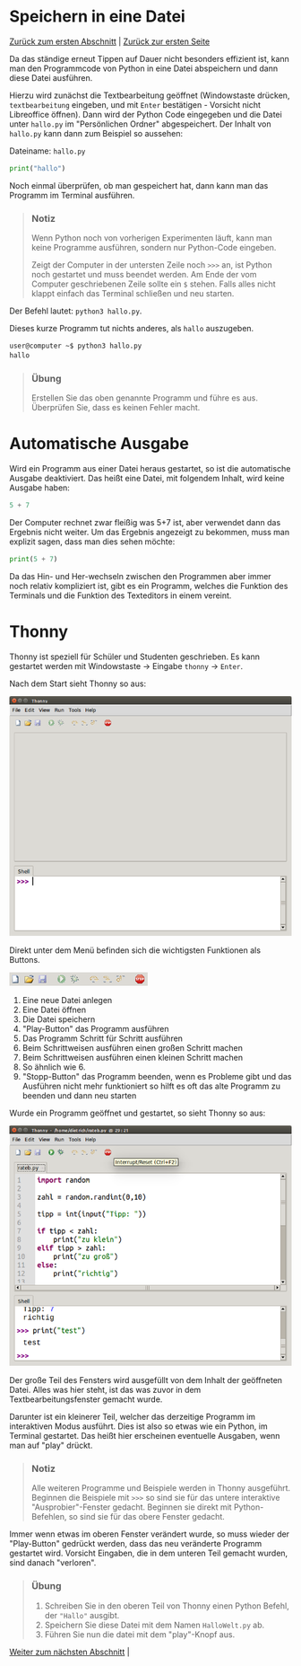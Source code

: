 # Speichern in eine Datei

[Zurück zum ersten Abschnitt](01ErsteSchritte.md) | [Zurück zur ersten Seite](/)

Da das ständige erneut Tippen auf Dauer nicht besonders effizient ist, kann man den Programmcode von Python in eine Datei abspeichern und dann diese Datei ausführen.

Hierzu wird zunächst die Textbearbeitung geöffnet (Windowstaste drücken, `textbearbeitung` eingeben, und mit `Enter` bestätigen - Vorsicht nicht Libreoffice öffnen). Dann wird der Python Code eingegeben und die Datei unter `hallo.py` im "Persönlichen Ordner" abgespeichert. Der Inhalt von `hallo.py` kann dann zum Beispiel so aussehen:

Dateiname: `hallo.py`
```python
print("hallo")
```

Noch einmal überprüfen, ob man gespeichert hat, dann kann man das Programm im
Terminal ausführen.

> ### Notiz
> Wenn Python noch von vorherigen Experimenten läuft, kann man keine Programme
> ausführen, sondern nur Python-Code eingeben.
>
> Zeigt der Computer in der untersten Zeile noch `>>>` an, ist Python noch
> gestartet und muss beendet werden. Am Ende der vom Computer
> geschriebenen Zeile sollte ein `$` stehen.
> Falls alles nicht klappt einfach das Terminal schließen und neu starten.

Der Befehl lautet: `python3 hallo.py`.

Dieses kurze Programm tut nichts anderes, als `hallo` auszugeben.

```bash
user@computer ~$ python3 hallo.py 
hallo
```

> ### Übung
> Erstellen Sie das oben genannte Programm und führe es aus. Überprüfen Sie, dass es keinen Fehler macht.

# Automatische Ausgabe

Wird ein Programm aus einer Datei heraus gestartet, so ist die automatische Ausgabe deaktiviert. Das heißt eine Datei, mit folgendem Inhalt, wird keine Ausgabe haben:

```python
5 + 7
```

Der Computer rechnet zwar fleißig was 5+7 ist, aber verwendet dann das Ergebnis nicht weiter. Um das Ergebnis angezeigt zu bekommen, muss man explizit sagen, dass man dies sehen möchte:

```python
print(5 + 7)
```

Da das Hin- und Her-wechseln zwischen den Programmen aber immer noch relativ kompliziert ist, gibt es ein Programm, welches die Funktion des Terminals und die Funktion des Texteditors in einem vereint.

# Thonny

Thonny ist speziell für Schüler und Studenten geschrieben. Es kann gestartet werden mit Windowstaste → Eingabe `thonny` → `Enter`.

Nach dem Start sieht Thonny so aus:

![Screenshot Thonny](/img/ThonnyLeer.png)

Direkt unter dem Menü befinden sich die wichtigsten Funktionen als Buttons.

![Screenshot Thonny](/img/ThonnyButtons.png)

 1. Eine neue Datei anlegen
 2. Eine Datei öffnen
 3. Die Datei speichern
 4. "Play-Button" das Programm ausführen
 5. Das Programm Schritt für Schritt ausführen
 6. Beim Schrittweisen ausführen einen großen Schritt machen
 7. Beim Schrittweisen ausführen einen kleinen Schritt machen
 8. So ähnlich wie 6.
 9. "Stopp-Button" das Programm beenden, wenn es Probleme gibt und das Ausführen
    nicht mehr funktioniert so hilft es oft das alte Programm zu beenden und dann neu starten
 
Wurde ein Programm geöffnet und gestartet, so sieht Thonny so aus:

![Screenshot Thonny](/img/BildschirmfotoThonny.png)

Der große Teil des Fensters wird ausgefüllt von dem Inhalt der geöffneten Datei. Alles was hier steht, ist das was zuvor in dem Textbearbeitungsfenster gemacht wurde.

Darunter ist ein kleinerer Teil, welcher das derzeitige Programm im interaktiven Modus ausführt. Dies ist also so etwas wie ein Python, im Terminal gestartet. Das heißt hier erscheinen eventuelle Ausgaben, wenn man auf "play" drückt.

> ### Notiz
> Alle weiteren Programme und Beispiele werden in Thonny ausgeführt. Beginnen die Beispiele mit `>>>` so sind sie für das untere interaktive  "Ausprobier"-Fenster gedacht. Beginnen sie direkt mit Python-Befehlen, so sind sie für das obere Fenster gedacht.

Immer wenn etwas im oberen Fenster verändert wurde, so muss wieder der "Play-Button" gedrückt werden, dass das neu veränderte Programm gestartet wird. Vorsicht Eingaben, die in dem unteren Teil gemacht wurden, sind danach "verloren".

> ### Übung
> 1. Schreiben Sie in den oberen Teil von Thonny einen Python Befehl, der `"Hallo"` ausgibt.
> 1. Speichern Sie diese Datei mit dem Namen `HalloWelt.py` ab.
> 1. Führen Sie nun die datei mit dem "play"-Knopf aus.

[Weiter zum nächsten Abschnitt](03Variablen.md) |